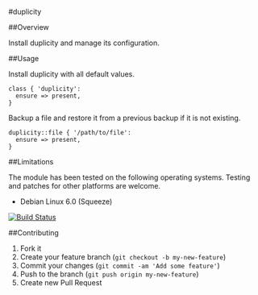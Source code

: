 #duplicity

##Overview

Install duplicity and manage its configuration.

##Usage

Install duplicity with all default values.

```
class { 'duplicity':
  ensure => present,
}
```

Backup a file and restore it from a previous backup if it is not existing.

```
duplicity::file { '/path/to/file':
  ensure => present,
}
```

##Limitations

The module has been tested on the following operating systems. Testing and patches for other platforms are welcome.

* Debian Linux 6.0 (Squeeze)

[![Build Status](https://travis-ci.org/tohuwabohu/tohuwabohu-duplicity.png?branch=master)](https://travis-ci.org/tohuwabohu/tohuwabohu-duplicity)

##Contributing

1. Fork it
2. Create your feature branch (`git checkout -b my-new-feature`)
3. Commit your changes (`git commit -am 'Add some feature'`)
4. Push to the branch (`git push origin my-new-feature`)
5. Create new Pull Request
